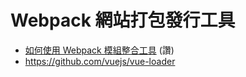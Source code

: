 # Webpack 網站打包發行工具

* [如何使用 Webpack 模組整合工具](https://rhadow.github.io/2015/03/23/webpackIntro/) (讚)
* https://github.com/vuejs/vue-loader